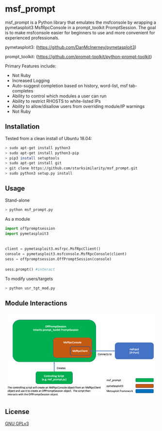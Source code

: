 # msf_prompt

msf_prompt is a Python library that emulates the msfconsole by wrapping a pymetasploit3 MsfRpcConsole in a prompt_toolkit PromptSession.  The goal is to make msfconsole easier for beginners to use and more convenient for experienced professionals. 

pymetasploit3: (https://github.com/DanMcInerney/pymetasploit3)

prompt_toolkit: (https://github.com/prompt-toolkit/python-prompt-toolkit)


Primary Features include:
- Not Ruby
- Increased Logging
- Auto-suggest completion based on history, word-list, msf tab-completes
- Ability to control which modules a user can run
- Ability to restrict RHOSTS to white-listed IPs
- Ability to allow/disallow users from overriding module/IP warnings
- Not Ruby

## Installation

Tested from a clean install of Ubuntu 18.04:
```bash
> sudo apt-get install python3
> sudo apt-get install python3-pip
> pip3 install setuptools
> sudo apt-get install git
> git clone https://github.com/starksimilarity/msf_prompt.git
> sudo python3 setup.py install
```

## Usage

Stand-alone
```bash
> python msf_prompt.py
```

As a module
```python
import offpromptsession 
import pymetasploit3


client = pymetasploit3.msfrpc.MsfRpcClient()
console = pymetasploit3.msfconsole.MsfRpcConsole(client)
sess = offpromptsession.OffPromptSession(console)

sess.prompt() #interact
```

To modify users/targets
```bash
> python usr_tgt_mod.py
```


## Module Interactions
![Module Interations](msf_prompt_flow.png)

## License
[GNU GPLv3](https://www.gnu.org/licenses/gpl-3.0.en.html)
